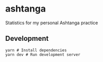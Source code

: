 # ashtanga

Statistics for my personal Ashtanga practice

## Development

```shell
yarn # Install dependencies
yarn dev # Run development server
```
